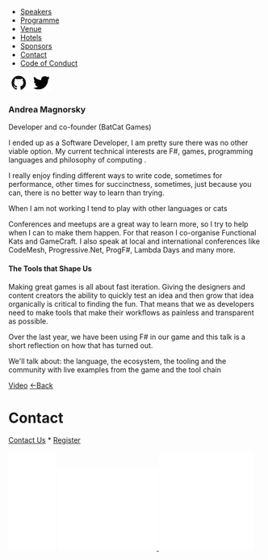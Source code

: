 *   [Speakers](/lambdadays2015/#speakers)
*   [Programme](/lambdadays2015/#programme)
*   [Venue](/lambdadays2015/#venue)
*   [Hotels](/lambdadays2015/#hotels)
*   [Sponsors](/lambdadays2015/#sponsors)
*   [Contact](/lambdadays2015/#contact)
*   [Code of Conduct](/lambdadays2015/about#code-of-conduct)

  

 [![](/static/img/github.png)](http://www.github.com/Andrea) [![](/static/img/twitter.png)](http://www.twitter.com/silverspoon) 

### Andrea Magnorsky

Developer and co-founder (BatCat Games)  

I ended up as a Software Developer, I am pretty sure there was no other viable option. My current technical interests are F#, games, programming languages and philosophy of computing .  
  
I really enjoy finding different ways to write code, sometimes for performance, other times for succinctness, sometimes, just because you can, there is no better way to learn than trying.  
  
When I am not working I tend to play with other languages or cats  
  
Conferences and meetups are a great way to learn more, so I try to help when I can to make them happen. For that reason I co-organise Functional Kats and GameCraft. I also speak at local and international conferences like CodeMesh, Progressive.Net, ProgF#, Lambda Days and many more.

#### The Tools that Shape Us

Making great games is all about fast iteration. Giving the designers and content creators the ability to quickly test an idea and then grow that idea organically is critical to finding the fun. That means that we as developers need to make tools that make their workflows as painless and transparent as possible.  
  
Over the last year, we have been using F# in our game and this talk is a short reflection on how that has turned out.  
  
We'll talk about: the language, the ecosystem, the tooling and the community with live examples from the game and the tool chain

  
[Video](https://vimeo.com/122746931) [←Back](/lambdadays2015)

# Contact

[Contact Us](https://www.lambdadays.org/lambdadays2020/#contact) \* [Register](https://www.lambdadays.org/lambdadays2020/#register)

 [![facebook icon](/static/upload/media/1407736708498708fb_glowna.png)](https://www.facebook.com/events/624296757687805/?context=create&source=49) [ ![twitter icon](/static/upload/media/1407736735506811tw_glowna.png) ](https://twitter.com/LambdaDays) [![lanyrd icon](/static/upload/media/1407736760562017l_glowna.png)](http://lanyrd.com/2015/lambdadays/) 
